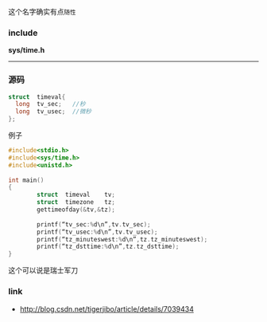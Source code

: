 这个名字确实有点`随性`

### include
**sys/time.h**

---

### 源码

```c
struct  timeval{
  long  tv_sec;   //秒
  long  tv_usec;  //微秒
};
```
例子

```c
#include<stdio.h>
#include<sys/time.h>
#include<unistd.h>
 
int main()
{
        struct  timeval    tv;
        struct  timezone   tz;
        gettimeofday(&tv,&tz);
 
        printf(“tv_sec:%d\n”,tv.tv_sec);
        printf(“tv_usec:%d\n”,tv.tv_usec);
        printf(“tz_minuteswest:%d\n”,tz.tz_minuteswest);
        printf(“tz_dsttime:%d\n”,tz.tz_dsttime);
}
```
这个可以说是瑞士军刀


### link
- http://blog.csdn.net/tigerjibo/article/details/7039434
